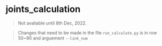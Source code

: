 # joints_calculation
> Not avaliable until 8th Dec, 2022.

> Changes that need to be made in the file `run_calculate.py` is in row 50~90 and arguement `--link_num`
